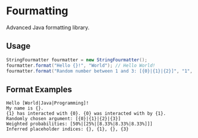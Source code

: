 # Fourmatting
Advanced Java formatting library.

## Usage
```java
StringFourmatter fourmatter = new StringFourmatter();
fourmatter.format("Hello {}!", "World"); // Hello World!
fourmatter.format("Random number between 1 and 3: [{0}|{1}|{2}]", "1", "2", "3");
```

## Format Examples
`Hello [World|Java|Programming]!`  
`My name is {}.`  
`{1} has interacted with {0}. {0} was interacted with by {1}.`  
`Randomly chosen argument: [{0}|{1}|{2}|{3}]`  
`Weighted probabilities: [50%|[25%|[8.33%|8.33%|8.33%]]]`  
`Inferred placeholder indices: {}, {1}, {}, {3}`